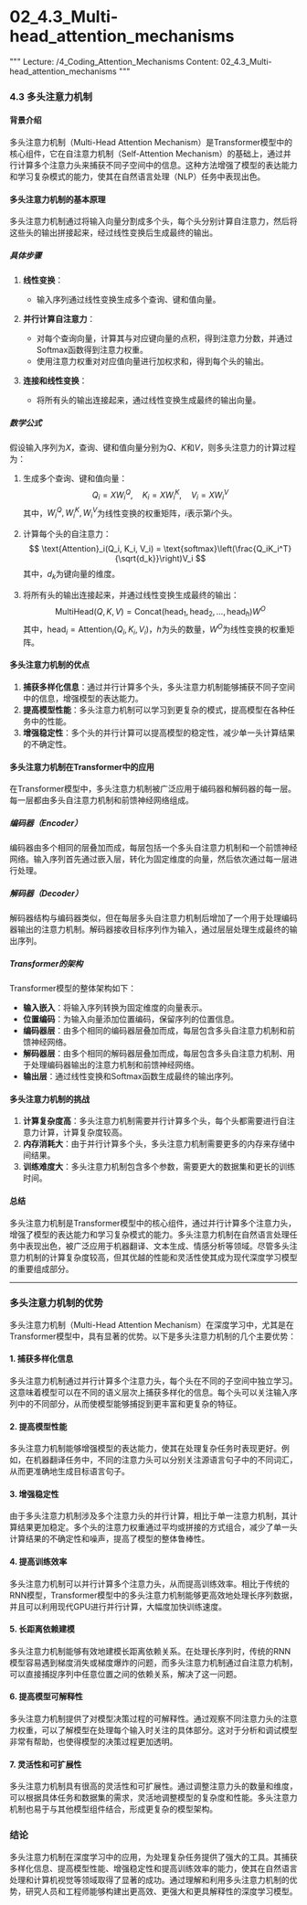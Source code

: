 # 02_4.3_Multi-head_attention_mechanisms

"""
Lecture: /4_Coding_Attention_Mechanisms
Content: 02_4.3_Multi-head_attention_mechanisms
"""

### 4.3 多头注意力机制

#### 背景介绍
多头注意力机制（Multi-Head Attention Mechanism）是Transformer模型中的核心组件，它在自注意力机制（Self-Attention Mechanism）的基础上，通过并行计算多个注意力头来捕获不同子空间中的信息。这种方法增强了模型的表达能力和学习复杂模式的能力，使其在自然语言处理（NLP）任务中表现出色。

#### 多头注意力机制的基本原理
多头注意力机制通过将输入向量分割成多个头，每个头分别计算自注意力，然后将这些头的输出拼接起来，经过线性变换后生成最终的输出。

##### 具体步骤
1. **线性变换**：
   - 输入序列通过线性变换生成多个查询、键和值向量。

2. **并行计算自注意力**：
   - 对每个查询向量，计算其与对应键向量的点积，得到注意力分数，并通过Softmax函数得到注意力权重。
   - 使用注意力权重对对应值向量进行加权求和，得到每个头的输出。

3. **连接和线性变换**：
   - 将所有头的输出连接起来，通过线性变换生成最终的输出向量。

##### 数学公式
假设输入序列为$X$，查询、键和值向量分别为$Q$、$K$和$V$，则多头注意力的计算过程为：
1. 生成多个查询、键和值向量：
$$ Q_i = XW_i^Q, \quad K_i = XW_i^K, \quad V_i = XW_i^V $$
其中，$W_i^Q, W_i^K, W_i^V$为线性变换的权重矩阵，$i$表示第$i$个头。

2. 计算每个头的自注意力：
$$ \text{Attention}_i(Q_i, K_i, V_i) = \text{softmax}\left(\frac{Q_iK_i^T}{\sqrt{d_k}}\right)V_i $$
其中，$d_k$为键向量的维度。

3. 将所有头的输出连接起来，并通过线性变换生成最终的输出：
$$ \text{MultiHead}(Q, K, V) = \text{Concat}(\text{head}_1, \text{head}_2, \ldots, \text{head}_h)W^O $$
其中，$\text{head}_i = \text{Attention}_i(Q_i, K_i, V_i)$，$h$为头的数量，$W^O$为线性变换的权重矩阵。

#### 多头注意力机制的优点
1. **捕获多样化信息**：通过并行计算多个头，多头注意力机制能够捕获不同子空间中的信息，增强模型的表达能力。
2. **提高模型性能**：多头注意力机制可以学习到更复杂的模式，提高模型在各种任务中的性能。
3. **增强稳定性**：多个头的并行计算可以提高模型的稳定性，减少单一头计算结果的不确定性。

#### 多头注意力机制在Transformer中的应用
在Transformer模型中，多头注意力机制被广泛应用于编码器和解码器的每一层。每一层都由多头自注意力机制和前馈神经网络组成。

##### 编码器（Encoder）
编码器由多个相同的层叠加而成，每层包括一个多头自注意力机制和一个前馈神经网络。输入序列首先通过嵌入层，转化为固定维度的向量，然后依次通过每一层进行处理。

##### 解码器（Decoder）
解码器结构与编码器类似，但在每层多头自注意力机制后增加了一个用于处理编码器输出的注意力机制。解码器接收目标序列作为输入，通过层层处理生成最终的输出序列。

##### Transformer的架构
Transformer模型的整体架构如下：
- **输入嵌入**：将输入序列转换为固定维度的向量表示。
- **位置编码**：为输入向量添加位置编码，保留序列的位置信息。
- **编码器层**：由多个相同的编码器层叠加而成，每层包含多头自注意力机制和前馈神经网络。
- **解码器层**：由多个相同的解码器层叠加而成，每层包含多头自注意力机制、用于处理编码器输出的注意力机制和前馈神经网络。
- **输出层**：通过线性变换和Softmax函数生成最终的输出序列。

#### 多头注意力机制的挑战
1. **计算复杂度高**：多头注意力机制需要并行计算多个头，每个头都需要进行自注意力计算，计算复杂度较高。
2. **内存消耗大**：由于并行计算多个头，多头注意力机制需要更多的内存来存储中间结果。
3. **训练难度大**：多头注意力机制包含多个参数，需要更大的数据集和更长的训练时间。

#### 总结
多头注意力机制是Transformer模型中的核心组件，通过并行计算多个注意力头，增强了模型的表达能力和学习复杂模式的能力。多头注意力机制在自然语言处理任务中表现出色，被广泛应用于机器翻译、文本生成、情感分析等领域。尽管多头注意力机制的计算复杂度较高，但其优越的性能和灵活性使其成为现代深度学习模型的重要组成部分。

---

### 多头注意力机制的优势

多头注意力机制（Multi-Head Attention Mechanism）在深度学习中，尤其是在Transformer模型中，具有显著的优势。以下是多头注意力机制的几个主要优势：

#### 1. 捕获多样化信息
多头注意力机制通过并行计算多个注意力头，每个头在不同的子空间中独立学习。这意味着模型可以在不同的语义层次上捕获多样化的信息。每个头可以关注输入序列中的不同部分，从而使模型能够捕捉到更丰富和更复杂的特征。

#### 2. 提高模型性能
多头注意力机制能够增强模型的表达能力，使其在处理复杂任务时表现更好。例如，在机器翻译任务中，不同的注意力头可以分别关注源语言句子中的不同词汇，从而更准确地生成目标语言句子。

#### 3. 增强稳定性
由于多头注意力机制涉及多个注意力头的并行计算，相比于单一注意力机制，其计算结果更加稳定。多个头的注意力权重通过平均或拼接的方式组合，减少了单一头计算结果的不确定性和噪声，提高了模型的整体鲁棒性。

#### 4. 提高训练效率
多头注意力机制可以并行计算多个注意力头，从而提高训练效率。相比于传统的RNN模型，Transformer模型中的多头注意力机制能够更高效地处理长序列数据，并且可以利用现代GPU进行并行计算，大幅度加快训练速度。

#### 5. 长距离依赖建模
多头注意力机制能够有效地建模长距离依赖关系。在处理长序列时，传统的RNN模型容易遇到梯度消失或梯度爆炸的问题，而多头注意力机制通过自注意力机制，可以直接捕捉序列中任意位置之间的依赖关系，解决了这一问题。

#### 6. 提高模型可解释性
多头注意力机制提供了对模型决策过程的可解释性。通过观察不同注意力头的注意力权重，可以了解模型在处理每个输入时关注的具体部分。这对于分析和调试模型非常有帮助，也使得模型的决策过程更加透明。

#### 7. 灵活性和可扩展性
多头注意力机制具有很高的灵活性和可扩展性。通过调整注意力头的数量和维度，可以根据具体任务和数据集的需求，灵活地调整模型的复杂度和性能。多头注意力机制也易于与其他模型组件结合，形成更复杂的模型架构。

### 结论
多头注意力机制在深度学习中的应用，为处理复杂任务提供了强大的工具。其捕获多样化信息、提高模型性能、增强稳定性和提高训练效率的能力，使其在自然语言处理和计算机视觉等领域取得了显著的成功。通过理解和利用多头注意力机制的优势，研究人员和工程师能够构建出更高效、更强大和更具解释性的深度学习模型。